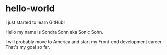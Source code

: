 # hello-world
I just started to learn GitHub!


Hello my name is Sondra Sohn aka Sonic Sohn.

I will probably move to America and start my Front-end development career.
That's my goal so far.
